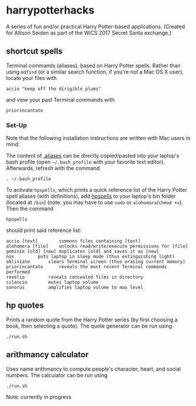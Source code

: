 # harrypotterhacks
A series of fun and/or practical Harry Potter-based applications. (Created for Allison Seiden as part of the WiCS 2017 Secret Santa exchange.)

## shortcut spells
Terminal commands (aliases), based on Harry Potter spells. Rather than using `mdfind` (or a similar search function, if you're not a Mac OS X user), locate your files with
```
accio "keep off the dirigible plums"
```
and view your past Terminal commands with
```
priorincantato
```
### Set-Up
Note that the following installation instructions are written with Mac users in mind:

The content of [.aliases](shortcut-spells/.aliases) can be directly copied/pasted into your laptop's bash profile (open `~/.bash_profile` with your favorite text editor). Afterwards, refresh with the command
```
. ~/.bash_profile
```
To activate `hpspells`, which prints a quick reference list of the Harry Potter spell aliases (with definitions), add [hpspells](shortcut-spells/hpspells) to your laptop's bin folder (located at `/bin`) (note: you may have to use `sudo` or `alohomora`/`chmod +x`). Then the command
```
hpspells
```
should print said reference list:
```
accio [text]		summons files containing [text]
alohomora [file]	unlocks read/write/execute permissions for [file]
geminio [old] [new]	duplicates [old] and saves it as [new]
nox			puts laptop in sleep mode (thus extinguishing light)
obliviate		clears Terminal screen (thus erasing current memory)
priorincantato		reveals the most recent Terminal commands performed
revelio			reveals concealed files in directory
silencio		mutes laptop volume
sonorus			amplifies laptop volume to max level
```

## hp quotes
Prints a random quote from the Harry Potter series (by first choosing a book, then selecting a quote). The quote generator can be run using
```
./run.sh
```

## arithmancy calculator
Uses name arithmancy to compute people's character, heart, and social numbers. The calculator can be run using
```
./run.sh
```
Note: currently in progress